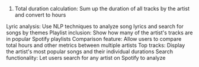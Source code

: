 1. Total duration calculation: Sum up the duration of all tracks by the artist and convert to hours

Lyric analysis: Use NLP techniques to analyze song lyrics and search for songs by themes
Playlist inclusion: Show how many of the artist's tracks are in popular Spotify playlists
Comparison feature: Allow users to compare total hours and other metrics between multiple artists
Top tracks: Display the artist's most popular songs and their individual durations
Search functionality: Let users search for any artist on Spotify to analyze